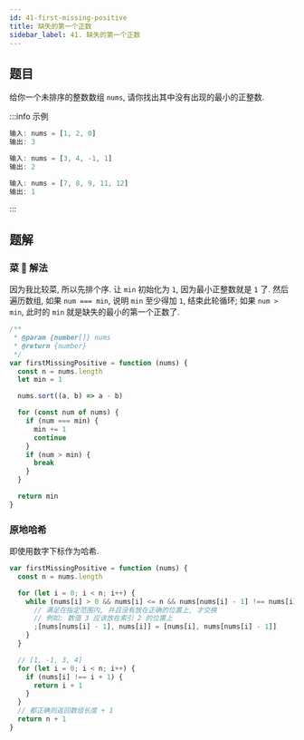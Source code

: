 ```yaml
---
id: 41-first-missing-positive
title: 缺失的第一个正数
sidebar_label: 41. 缺失的第一个正数
---
```


## 题目

给你一个未排序的整数数组 `nums`, 请你找出其中没有出现的最小的正整数.

:::info 示例

```ts
输入: nums = [1, 2, 0]
输出: 3
```

```ts
输入: nums = [3, 4, -1, 1]
输出: 2
```

```ts
输入: nums = [7, 8, 9, 11, 12]
输出: 1
```

:::

## 题解

### 菜 🐔 解法

因为我比较菜, 所以先排个序. 让 `min` 初始化为 `1`, 因为最小正整数就是 `1` 了. 然后遍历数组, 如果 `num === min`, 说明 `min` 至少得加 `1`, 结束此轮循环; 如果 `num > min`, 此时的 `min` 就是缺失的最小的第一个正数了.

```ts
/**
 * @param {number[]} nums
 * @return {number}
 */
var firstMissingPositive = function (nums) {
  const n = nums.length
  let min = 1

  nums.sort((a, b) => a - b)

  for (const num of nums) {
    if (num === min) {
      min += 1
      continue
    }
    if (num > min) {
      break
    }
  }

  return min
}
```

### 原地哈希

即使用数字下标作为哈希.

```ts
var firstMissingPositive = function (nums) {
  const n = nums.length

  for (let i = 0; i < n; i++) {
    while (nums[i] > 0 && nums[i] <= n && nums[nums[i] - 1] !== nums[i]) {
      // 满足在指定范围内, 并且没有放在正确的位置上, 才交换
      // 例如: 数值 3 应该放在索引 2 的位置上
      ;[nums[nums[i] - 1], nums[i]] = [nums[i], nums[nums[i] - 1]]
    }
  }

  // [1, -1, 3, 4]
  for (let i = 0; i < n; i++) {
    if (nums[i] !== i + 1) {
      return i + 1
    }
  }
  // 都正确则返回数组长度 + 1
  return n + 1
}
```
